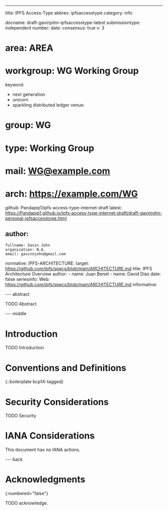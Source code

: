 ---
title: IPFS Access-Type
abbrev: ipfsaccesstype
category: info

docname: draft-gavinjohn-ipfsaccesstype-latest
submissiontype: independent
number:
date:
consensus: true
v: 3
# area: AREA
# workgroup: WG Working Group
keyword:
 - next generation
 - unicorn
 - sparkling distributed ledger
venue:
#  group: WG
#  type: Working Group
#  mail: WG@example.com
#  arch: https://example.com/WG
  github: Pandapip1/ipfs-access-type-internet-draft
  latest: https://Pandapip1.github.io/ipfs-access-type-internet-draft/draft-gavinjohn-personal-ipfsaccesstype.html

author:
 -
    fullname: Gavin John
    organization: N.A.
    email: gavinnjohn@gmail.com

normative:
  IPFS-ARCHITECTURE:
    target: https://github.com/ipfs/specs/blob/main/ARCHITECTURE.md
    title: IPFS Architecture Overview
    author:
      -
        name: Juan Benet
      -
        name: David Dias
    date: false
    seriesinfo:
      Web: https://github.com/ipfs/specs/blob/main/ARCHITECTURE.md
informative:


--- abstract

TODO Abstract 

--- middle

# Introduction

TODO Introduction


# Conventions and Definitions

{::boilerplate bcp14-tagged}


# Security Considerations

TODO Security


# IANA Considerations

This document has no IANA actions.


--- back

# Acknowledgments
{:numbered="false"}

TODO acknowledge.
